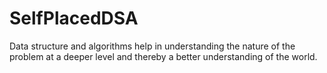 # SelfPlacedDSA
Data structure and algorithms help in understanding the nature of the problem at a deeper level and thereby a better understanding of the world.

